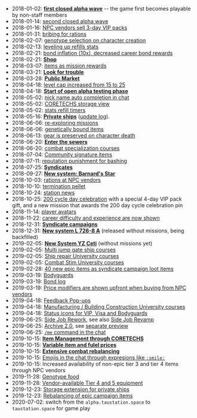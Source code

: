 * 2018-01-02: [**first closed alpha wave**](https://taustation.space/blog/closed-alpha-test-liftoff/) -- the game first becomes playable by non-staff members
* 2018-01-14: [second closed alpha wave](https://taustation.space/blog/closed-alpha-test-2nd-shuttle-ready/)
* 2018-01-16: [NPC vendors sell 3-day VIP packs](https://taustation.space/blog/update-changelog-2018-jan-16/)
* 2018-01-31: [bribing for rations](https://taustation.space/blog/update-changelog-2018-jan-31/)
* 2018-02-07: [genotype selection on character creation](https://taustation.space/blog/update-changelog-2018-feb-07/)
* 2018-02-13: [leveling up refills stats](https://taustation.space/blog/update-changelog-2018-feb-13/)
* 2018-02-21: [bond inflation (10x), decreased career bond rewards](https://taustation.space/blog/update-changelog-2018-feb-21/)
* 2018-02-21: [**Shop**](https://taustation.space/blog/shop-grand-opening-next-steps/)
* 2018-03-07: [items as mission rewards](https://taustation.space/blog/update-changelog-2018-mar-07/)
* 2018-03-21: [**Look for trouble**](https://taustation.space/blog/update-changelog-2018-mar-21/)
* 2018-03-28: [**Public Market**](https://taustation.space/blog/update-changelog-2018-mar-28/)
* 2018-04-18: [level cap increased from 15 to 25](https://taustation.space/blog/update-changelog-2018-apr-18/)
* 2018-04-18: [**Start of open alpha testing phase**](https://taustation.space/blog/start-your-adventure-in-tau-station-now/)
* 2018-05-02: [nick name auto completion in chat](https://taustation.space/blog/update-changelog-2018-apr-25/)
* 2018-05-02: [CORETECHS storage view](https://taustation.space/blog/update-changelog-2018-apr-25/)
* 2018-05-02: [stats refill timers](https://taustation.space/blog/update-changelog-2018-may-02/)
* 2018-05-16: [**Private ships**](https://taustation.space/blog/captain-on-deck-private-ships-have-arrived/) ([update log](https://taustation.space/blog/update-changelog-2018-may-16/)).
* 2018-06-06: [re-exploring missions](https://taustation.space/blog/update-changelog-2018-jun-06/)
* 2018-06-06: [genetically bound items](https://taustation.space/blog/update-changelog-2018-jun-06/)
* 2018-06-13: [gear is preserved on character death](https://taustation.space/blog/update-changelog-2018-jun-13/)
* 2018-06-20: [**Enter the sewers**](https://taustation.space/blog/update-changelog-2018-jun-20/)
* 2018-06-20: [combat specialization courses](https://taustation.space/blog/update-changelog-2018-jun-20/)
* 2018-07-04: [Community signature items](https://taustation.space/blog/update-changelog-2018-jul-04/)
* 2018-07-11: [reputation punishment for bashing](https://taustation.space/blog/update-changelog-2018-jul-11/)
* 2018-07-25: [**Syndicates**](https://taustation.space/blog/update-changelog-2018-jul-25/)
* 2018-09-27: [**New system: Barnard's Star**](https://taustation.space/blog/update-changelog-2018-sep-27/)
* 2018-10-03: [rations at NPC vendors](https://taustation.space/blog/update-changelog-2018-oct-03/)
* 2018-10-10: [termination pellet](https://taustation.space/blog/update-changelog-2018-oct-10/)
* 2018-10-24: [station news](https://taustation.space/blog/update-changelog-2018-oct-24/)
* 2018-10-25: [200 cycle day celebration](https://taustation.space/blog/happy-cycle-200-citizens/) with a special 4-day VIP pack gift, and a new mission that awards the 200 day cycle celebration pin
* 2018-11-14: [player avatars](https://taustation.space/blog/update-changelog-2018-nov-14/)
* 2018-11-22: [career difficulty and experience are now shown](https://taustation.space/blog/update-changelog-2018-nov-22/)
* 2018-12-31: [**Syndicate campaigns**](https://taustation.space/blog/update-changelog-2018-dec-31/)
* 2018-12-31: [**New system L 726-8 A**](https://taustation.space/blog/update-changelog-2018-dec-31/) (released without missions, being backfilled)
* 2019-02-05: [**New System YZ Ceti**](https://taustation.space/blog/update-changelog-2019-feb-05/) (without missions yet)
* 2019-02-05: [Multi jump gate ship courses](https://taustation.space/blog/update-changelog-2019-feb-05/)
* 2019-02-05: [Ship repair University courses](https://taustation.space/blog/update-changelog-2019-feb-05/)
* 2019-02-05: [Combat Stim University courses](https://taustation.space/blog/update-changelog-2019-feb-05/)
* 2019-02-28: [40 new epic items as syndicate campaign loot items](https://taustation.space/blog/update-changelog-2019-feb-28/)
* 2019-03-19: [Bodyguards](https://taustation.space/blog/update-changelog-2019-mar-19/)
* 2019-03-19: [Bond log](https://taustation.space/blog/update-changelog-2019-mar-19/)
* 2019-03-19: [Price modifiers are shown upfront when buying from NPC vendors](https://taustation.space/blog/update-changelog-2019-mar-19/)
* 2019-04-18: [Feedback Pop-ups](https://taustation.space/blog/update-changelog-2019-apr-18/)
* 2019-04-18: [Manufacturing / Building Construction University courses](https://taustation.space/blog/update-changelog-2019-apr-18/)
* 2019-04-18: [Status icons for VIP, Visa and Bodyguards](https://taustation.space/blog/update-changelog-2019-apr-18/)
* 2019-06-25: [Side Job Rework](https://taustation.space/blog/update-changelog-2019-jun-25/), see also [Side Job Revamp](https://taustation.space/blog/side-jobs-revamp/)
* 2019-06-25: [Archive 2.0](https://taustation.space/blog/update-changelog-2019-jun-25/), see [separate preview](https://taustation.space/blog/archive-2-0-a-new-look-updated-content/)
* 2019-06-25: [`/me` command in the chat](https://taustation.space/blog/update-changelog-2019-jun-25/)
* 2019-10-15: [**Item Management through CORETECHS**](https://taustation.space/blog/update-changelog-2019-oct-15/)
* 2019-10-15: [**Variable item and fulel prices**](https://taustation.space/blog/update-changelog-2019-oct-15/)
* 2019-10-15: [**Extensive combat rebalancing**](https://taustation.space/blog/update-changelog-2019-oct-15/)
* 2019-10-15: [Emojis in the chat through expresions like `:smile:`](https://taustation.space/blog/update-changelog-2019-oct-15/)
* 2019-10-15: Increased availability of non-epic tier 3 and tier 4 items through NPC vendors
* 2019-11-28: [Genotype food](https://taustation.space/blog/update-changelog-2019-nov-28/)
* 2019-11-28: [Vendor-available Tier 4 and 5 equipment](https://taustation.space/blog/update-changelog-2019-nov-28/)
* 2019-12-23: [Storage extension for private ships](https://taustation.space/blog/update-changelog-2019-dec-23/)
* 2019-12-23: [Rebalancing of epic campaign items](https://taustation.space/blog/update-changelog-2019-dec-23/)
* 2020-07-02: switch from the `alpha.taustation.space` to `taustation.space` for game play

